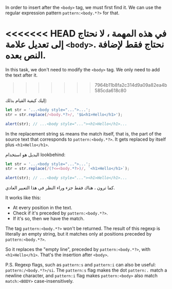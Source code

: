 In order to insert after the `<body>` tag, we must first find it. We can use the regular expression pattern `pattern:<body.*?>` for that.

<<<<<<< HEAD
في هذه المهمة ، لا نحتاج إلى تعديل علامة `<body>`. نحتاج فقط لإضافة النص بعده.
=======
In this task, we don't need to modify the `<body>` tag. We only need to add the text after it.
>>>>>>> 7964b11b8fa2c314d9a09a82ea4b585cda618c80

إليك كيفية القيام بذلك:

```js run
let str = '...<body style="...">...';
str = str.replace(/<body.*?>/, '$&<h1>Hello</h1>');

alert(str); // ...<body style="..."><h1>Hello</h1>...
```

In the replacement string `$&` means the match itself, that is, the part of the source text that corresponds to `pattern:<body.*?>`. It gets replaced by itself plus `<h1>Hello</h1>`.

البديل هو استخدام lookbehind:

```js run
let str = '...<body style="...">...';
str = str.replace(/(?<=<body.*?>)/, `<h1>Hello</h1>`);

alert(str); // ...<body style="..."><h1>Hello</h1>...
```

كما ترون ، هناك فقط جزء وراء النظر في هذا التعبير العادي.

It works like this:

- At every position in the text.
- Check if it's preceded by `pattern:<body.*?>`.
- If it's so, then we have the match.

The tag `pattern:<body.*?>` won't be returned. The result of this regexp is literally an empty string, but it matches only at positions preceded by `pattern:<body.*?>`.

So it replaces the "empty line", preceded by `pattern:<body.*?>`, with `<h1>Hello</h1>`. That's the insertion after `<body>`.

P.S. Regexp flags, such as `pattern:s` and `pattern:i` can also be useful: `pattern:/<body.*?>/si`. The `pattern:s` flag makes the dot `pattern:.` match a newline character, and `pattern:i` flag makes `pattern:<body>` also match `match:<BODY>` case-insensitively.
